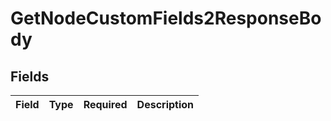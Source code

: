 # GetNodeCustomFields2ResponseBody


## Fields

| Field       | Type        | Required    | Description |
| ----------- | ----------- | ----------- | ----------- |